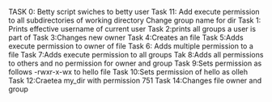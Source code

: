 TASK 0: Betty script swiches to betty user
Task 11: Add execute permission to all subdirectories of working directory
Change group name for dir
Task 1: Prints effective username of current user
Task 2:prints all groups a user is part of
Task 3:Changes new owner
Task 4:Creates an file
Task 5:Adds execute permission to owner of file
Task 6: Adds multiple permission to a file
Task 7:Adds execute permission to all groups
Tak 8:Adds all permissions to others and no permission for owner and group
Task 9:Sets permission as follows -rwxr-x-wx to hello file
Task 10:Sets permission of hello as olleh
Task 12:Craetea my_dir with permission 751
Task 14:Changes file owner and group
